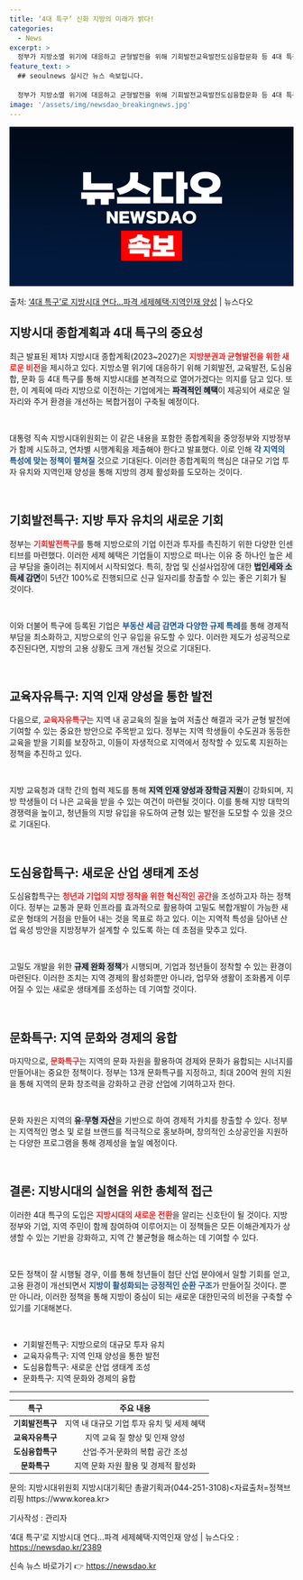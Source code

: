 ```yaml
---
title: ‘4대 특구’ 신화 지방의 미래가 밝다!
categories:
  - News
excerpt: >
  정부가 지방소멸 위기에 대응하고 균형발전을 위해 기회발전교육발전도심융합문화 등 4대 특구를 만들어 지방시대를…
feature_text: >
  ## seoulnews 실시간 뉴스 속보입니다.

  정부가 지방소멸 위기에 대응하고 균형발전을 위해 기회발전교육발전도심융합문화 등 4대 특구를 만들어 지방시대를…
image: '/assets/img/newsdao_breakingnews.jpg'
---
```


![뉴스다오 속보](/assets/img/newsdao_breakingnews.jpg)

<p>출처: <a href="https://newsdao.kr/2389" rel="dofollow">‘4대 특구’로 지방시대 연다…파격 세제혜택·지역인재 양성</a> | 뉴스다오</p>

<h2 data-ke-size="size26">지방시대 종합계획과 4대 특구의 중요성</h2>
<p data-ke-size="size16">최근 발표된 제1차 지방시대 종합계획(2023~2027)은 <b><span style="color: #ee2323;">지방분권과 균형발전을 위한 새로운 비전</span></b>을 제시하고 있다. 지방소멸 위기에 대응하기 위해 기회발전, 교육발전, 도심융합, 문화 등 4대 특구를 통해 지방시대를 본격적으로 열어가겠다는 의지를 담고 있다. 또한, 이 계획에 따라 지방으로 이전하는 기업에게는 <b><span style="background-color: #21538527;">파격적인 혜택</span></b>이 제공되어 새로운 일자리와 주거 환경을 개선하는 복합거점이 구축될 예정이다.</p>
<p data-ke-size="size16">&nbsp;</p>
<p data-ke-size="size16">대통령 직속 지방시대위원회는 이 같은 내용을 포함한 종합계획을 중앙정부와 지방정부가 함께 시도하고, 연차별 시행계획을 제출해야 한다고 발표했다. 이로 인해 <b><span style="color: #1a5490;">각 지역의 특성에 맞는 정책이 펼쳐질</span></b> 것으로 기대된다. 이러한 종합계획의 핵심은 대규모 기업 투자 유치와 지역인재 양성을 통해 지방의 경제 활성화를 도모하는 것이다.</p>
<p data-ke-size="size16">&nbsp;</p>

<h2 data-ke-size="size26">기회발전특구: 지방 투자 유치의 새로운 기회</h2>
<p data-ke-size="size16">정부는 <b><span style="color: #ee2323;">기회발전특구</span></b>를 통해 지방으로의 기업 이전과 투자를 촉진하기 위한 다양한 인센티브를 마련했다. 이러한 세제 혜택은 기업들이 지방으로 떠나는 이유 중 하나인 높은 세금 부담을 줄이려는 취지에서 시작되었다. 특히, 창업 및 신설사업장에 대한 <b><span style="background-color: #21538527;">법인세와 소득세 감면</span></b>이 5년간 100%로 진행되므로 신규 일자리를 창출할 수 있는 좋은 기회가 될 것이다.</p>
<p data-ke-size="size16">&nbsp;</p>
<p data-ke-size="size16">이와 더불어 특구에 등록된 기업은 <b><span style="color: #1a5490;">부동산 세금 감면과 다양한 규제 특례</span></b>를 통해 경제적 부담을 최소화하고, 지방으로의 인구 유입을 유도할 수 있다. 이러한 제도가 성공적으로 추진된다면, 지방의 고용 상황도 크게 개선될 것으로 기대된다.</p>
<p data-ke-size="size16">&nbsp;</p>

<h2 data-ke-size="size26">교육자유특구: 지역 인재 양성을 통한 발전</h2>
<p data-ke-size="size16">다음으로, <b><span style="color: #ee2323;">교육자유특구</span></b>는 지역 내 공교육의 질을 높여 저출산 해결과 국가 균형 발전에 기여할 수 있는 중요한 방안으로 주목받고 있다. 정부는 지역 학생들이 수도권과 동등한 교육을 받을 기회를 보장하고, 이들이 자생적으로 지역에서 정착할 수 있도록 지원하는 정책을 추진하고 있다.</p>
<p data-ke-size="size16">&nbsp;</p>
<p data-ke-size="size16">지방 교육청과 대학 간의 협력 제도를 통해 <b><span style="background-color: #21538527;">지역 인재 양성과 장학금 지원</span></b>이 강화되며, 지방 학생들이 더 나은 교육을 받을 수 있는 여건이 마련될 것이다. 이를 통해 지방 대학의 경쟁력을 높이고, 청년들의 지방 유입을 유도하여 균형 있는 발전을 도모할 수 있을 것으로 기대된다.</p>
<p data-ke-size="size16">&nbsp;</p>

<h2 data-ke-size="size26">도심융합특구: 새로운 산업 생태계 조성</h2>
<p data-ke-size="size16">도심융합특구는 <b><span style="color: #ee2323;">청년과 기업의 지방 정착을 위한 혁신적인 공간</span></b>을 조성하고자 하는 정책이다. 정부는 교통과 문화 인프라를 효과적으로 활용하여 고밀도 복합개발이 가능한 새로운 형태의 거점을 만들어 내는 것을 목표로 하고 있다. 이는 지역적 특성을 담아낸 산업 육성 방안을 지방정부가 설계할 수 있도록 하는 데 초점을 맞추고 있다.</p>
<p data-ke-size="size16">&nbsp;</p>
<p data-ke-size="size16">고밀도 개발을 위한 <b><span style="background-color: #21538527;">규제 완화 정책</span></b>가 시행되며, 기업과 청년들이 정착할 수 있는 환경이 마련된다. 이러한 조치는 지역 경제의 활성화뿐만 아니라, 업무와 생활이 조화롭게 이루어질 수 있는 새로운 생태계를 조성하는 데 기여할 것이다.</p>
<p data-ke-size="size16">&nbsp;</p>

<h2 data-ke-size="size26">문화특구: 지역 문화와 경제의 융합</h2>
<p data-ke-size="size16">마지막으로, <b><span style="color: #ee2323;">문화특구</span></b>는 지역의 문화 자원을 활용하여 경제와 문화가 융합되는 시너지를 만들어내는 중요한 정책이다. 정부는 13개 문화특구를 지정하고, 최대 200억 원의 지원을 통해 지역의 문화 창조력을 강화하고 관광 산업에 기여하고자 한다.</p>
<p data-ke-size="size16">&nbsp;</p>
<p data-ke-size="size16">문화 자원은 지역의 <b><span style="background-color: #21538527;">유·무형 자산</span></b>을 기반으로 하여 경제적 가치를 창출할 수 있다. 정부는 지역적인 명소 및 로컬 브랜드를 적극적으로 홍보하며, 창의적인 소상공인을 지원하는 다양한 프로그램을 통해 경제성을 높일 예정이다.</p>
<p data-ke-size="size16">&nbsp;</p>

<h2 data-ke-size="size26">결론: 지방시대의 실현을 위한 총체적 접근</h2>
<p data-ke-size="size16">이러한 4대 특구의 도입은 <b><span style="color: #ee2323;">지방시대의 새로운 전환</span></b>을 알리는 신호탄이 될 것이다. 지방정부와 기업, 지역 주민이 함께 참여하여 이루어지는 이 정책들은 모든 이해관계자가 상생할 수 있는 기반을 강화하고, 지역 간 불균형을 해소하는 데 기여할 수 있다.</p>
<p data-ke-size="size16">&nbsp;</p>
<p data-ke-size="size16">모든 정책이 잘 시행될 경우, 이를 통해 청년들이 첨단 산업 분야에서 일할 기회를 얻고, 고용 환경이 개선되면서 <b><span style="color: #1a5490;">지방이 활성화되는 긍정적인 순환 구조</span></b>가 만들어질 것이다. 뿐만 아니라, 이러한 정책을 통해 지방이 중심이 되는 새로운 대한민국의 비전을 구축할 수 있기를 기대해본다.</p>
<p data-ke-size="size16">&nbsp;</p>

<ul>
   <li>기회발전특구: 지방으로의 대규모 투자 유치</li>
   <li>교육자유특구: 지역 인재 양성을 통한 발전</li>
   <li>도심융합특구: 새로운 산업 생태계 조성</li>
   <li>문화특구: 지역 문화와 경제의 융합</li>
</ul>

<hr>

<table style="width: 100%; border-collapse: collapse;">
   <thead>
      <tr>
         <th style="text-align: center; height: 17px;"><b>특구</b></th>
         <th style="text-align: center; height: 17px;"><b>주요 내용</b></th>
      </tr>
   </thead>
   <tbody>
      <tr>
         <td style="text-align: center; height: 17px;"><b>기회발전특구</b></td>
         <td style="text-align: center; height: 17px;">지역 내 대규모 기업 투자 유치 및 세제 혜택</td>
      </tr>
      <tr>
         <td style="text-align: center; height: 17px;"><b>교육자유특구</b></td>
         <td style="text-align: center; height: 17px;">지역 교육 질 향상 및 인재 양성</td>
      </tr>
      <tr>
         <td style="text-align: center; height: 17px;"><b>도심융합특구</b></td>
         <td style="text-align: center; height: 17px;">산업·주거·문화의 복합 공간 조성</td>
      </tr>
      <tr>
         <td style="text-align: center; height: 17px;"><b>문화특구</b></td>
         <td style="text-align: center; height: 17px;">지역 문화 자원 활용 및 경제적 활성화</td>
      </tr>
   </tbody>
</table>

<p data-ke-size="size16">문의: 지방시대위원회 지방시대기획단 총괄기획과(044-251-3108)<자료출처=정책브리핑 https://www.korea.kr></p>
<p data-ke-size="size16">기사작성 : 관리자</p>
<p data-ke-size="size16">‘4대 특구’로 지방시대 연다…파격 세제혜택·지역인재 양성 | 뉴스다오 : <a href="https://newsdao.kr/2389">https://newsdao.kr/2389</a></p> 

신속 뉴스 바로가기 👉 <a href="https://newsdao.kr" rel="dofollow">https://newsdao.kr</a>


